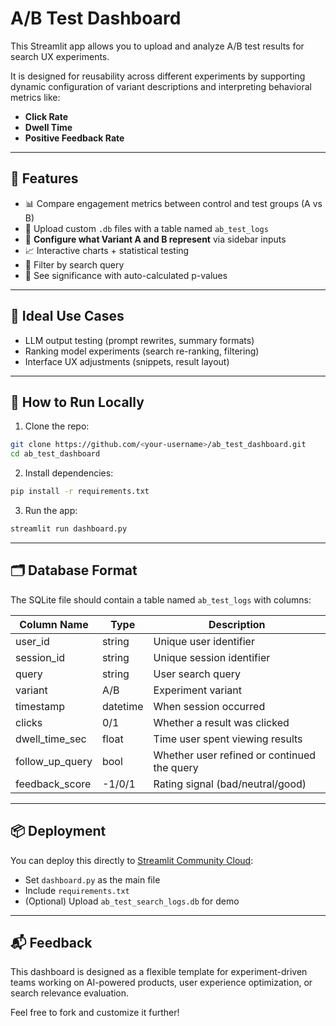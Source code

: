 # A/B Test Dashboard

This Streamlit app allows you to upload and analyze A/B test results for search UX experiments.

It is designed for reusability across different experiments by supporting dynamic configuration of variant descriptions and interpreting behavioral metrics like:

- **Click Rate**
- **Dwell Time**
- **Positive Feedback Rate**

---

## 🚀 Features

- 📊 Compare engagement metrics between control and test groups (A vs B)
- 📁 Upload custom `.db` files with a table named `ab_test_logs`
- 📝 **Configure what Variant A and B represent** via sidebar inputs
- 📈 Interactive charts + statistical testing
- 🔎 Filter by search query
- 🧪 See significance with auto-calculated p-values

---

## 🧠 Ideal Use Cases

- LLM output testing (prompt rewrites, summary formats)
- Ranking model experiments (search re-ranking, filtering)
- Interface UX adjustments (snippets, result layout)

---

## 🧰 How to Run Locally

1. Clone the repo:

```bash
git clone https://github.com/<your-username>/ab_test_dashboard.git
cd ab_test_dashboard
```

2. Install dependencies:

```bash
pip install -r requirements.txt
```

3. Run the app:

```bash
streamlit run dashboard.py
```

---

## 🗂 Database Format

The SQLite file should contain a table named `ab_test_logs` with columns:

| Column Name         | Type     | Description                                 |
|---------------------|----------|---------------------------------------------|
| user_id             | string   | Unique user identifier                      |
| session_id          | string   | Unique session identifier                   |
| query               | string   | User search query                           |
| variant             | A/B      | Experiment variant                          |
| timestamp           | datetime | When session occurred                       |
| clicks              | 0/1      | Whether a result was clicked                |
| dwell_time_sec      | float    | Time user spent viewing results             |
| follow_up_query     | bool     | Whether user refined or continued the query |
| feedback_score      | -1/0/1   | Rating signal (bad/neutral/good)            |

---

## 📦 Deployment

You can deploy this directly to [Streamlit Community Cloud](https://streamlit.io/cloud):

- Set `dashboard.py` as the main file
- Include `requirements.txt`
- (Optional) Upload `ab_test_search_logs.db` for demo

---

## 📬 Feedback

This dashboard is designed as a flexible template for experiment-driven teams working on AI-powered products, user experience optimization, or search relevance evaluation.

Feel free to fork and customize it further!

